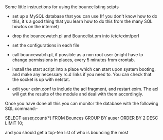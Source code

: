 ###
Some little instructions for using the bouncelisting scipts

* set up a MySQL database that you can use 
(If you don't know how to do this, it's a good thing that you learn how
to do this from the many SQL howtos on the internet)

* drop the bouncewatch.pl and Bouncelist.pm into /etc/exim/perl

* set the configurations in each file

* call bouncewatch.pl, if possible as a non root user (might have to change
permissions in places, every 5 minutes from crontab.

* install the start script into a place which can start upon system booting, 
and make any necessary rc.d links if you need to. You can check that the socket
is up with netstat.

* edit your exim.conf to include the acl fragment, and restart exim. The acl
will get the results of the module and deal with them accordingly.

Once you have done all this you can
monitor the database with the following SQL command:-

SELECT auser,count(*) FROM Bounces GROUP BY auser ORDER BY 2 DESC LIMIT 10;

and you should get a top-ten list of who is bouncing the most
